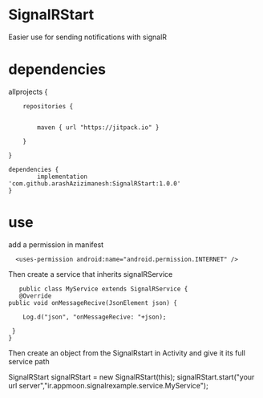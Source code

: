 # SignalRStart
Easier use for sending notifications with signalR

# dependencies


allprojects 
{

		repositories {
		
		
			maven { url "https://jitpack.io" }
			
		}
		
	}
	
	dependencies {
	        implementation 'com.github.arashAzizimanesh:SignalRStart:1.0.0'
	}
	
	
	
# use
	
add a permission in manifest


	  <uses-permission android:name="android.permission.INTERNET" />
		
		


Then create a service that inherits signalRService



       public class MyService extends SignalRService {
       @Override
    public void onMessageRecive(JsonElement json) {

        Log.d("json", "onMessageRecive: "+json);

     }
    }
    
    




Then create an object from the SignalRstart in Activity and give it its full service path

  SignalRStart signalRStart = new SignalRStart(this);
        signalRStart.start("your url server","ir.appmoon.signalrexample.service.MyService");
        
        
        
